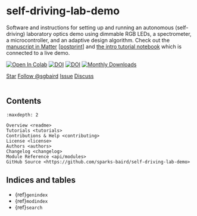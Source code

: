 # self-driving-lab-demo

Software and instructions for setting up and running an autonomous (self-driving) laboratory optics demo using dimmable RGB LEDs, a spectrometer, a microcontroller, and an adaptive design algorithm. Check out the [manuscript in Matter](https://doi.org/10.1016/j.matt.2022.11.007) [[postprint](https://github.com/sparks-baird/self-driving-lab-demo/blob/main/reports/self_driving_optics_demo-rev1.pdf)] and [the intro tutorial notebook](https://colab.research.google.com/github/sparks-baird/self-driving-lab-demo/blob/main/notebooks/4.2-paho-mqtt-colab-sdl-demo-test.ipynb) which is connected to a live demo.

[![Open In Colab](https://colab.research.google.com/assets/colab-badge.svg)](https://colab.research.google.com/github/sparks-baird/self-driving-lab-demo/blob/main/notebooks/4.2-paho-mqtt-colab-sdl-demo-test.ipynb)
[![DOI](https://img.shields.io/badge/Matter-10.1016%2Fj.matt.2022.11.007-blue)](https://doi.org/10.1016/j.matt.2022.11.007)
[![DOI](https://img.shields.io/badge/Postprint-rev1-blue)](https://github.com/sparks-baird/self-driving-lab-demo/blob/main/reports/self_driving_optics_demo-rev1.pdf)
[![Monthly Downloads](https://pepy.tech/badge/self-driving-lab-demo/month)](https://pepy.tech/project/self-driving-lab-demo)

<a class="github-button" href="https://github.com/sparks-baird/self-driving-lab-demo"
data-icon="octicon-star" data-size="large" data-show-count="true" aria-label="Star
sparks-baird/self-driving-lab-demo on GitHub">Star</a>
<a class="github-button"
href="https://github.com/sgbaird" data-size="large" data-show-count="true"
aria-label="Follow @sgbaird on GitHub">Follow @sgbaird</a>
<a class="github-button" href="https://github.com/sparks-baird/self-driving-lab-demo/issues"
data-icon="octicon-issue-opened" data-size="large" data-show-count="true"
aria-label="Issue sparks-baird/self-driving-lab-demo on GitHub">Issue</a>
<a class="github-button" href="https://github.com/sparks-baird/self-driving-lab-demo/discussions" data-icon="octicon-comment-discussion" data-size="large" aria-label="Discuss sparks-baird/self-driving-lab-demo on GitHub">Discuss</a>
<br><br>


## Contents

```{toctree}
:maxdepth: 2

Overview <readme>
Tutorials <tutorials>
Contributions & Help <contributing>
License <license>
Authors <authors>
Changelog <changelog>
Module Reference <api/modules>
GitHub Source <https://github.com/sparks-baird/self-driving-lab-demo>
```

## Indices and tables

* {ref}`genindex`
* {ref}`modindex`
* {ref}`search`

[Sphinx]: http://www.sphinx-doc.org/
[Markdown]: https://daringfireball.net/projects/markdown/
[reStructuredText]: http://www.sphinx-doc.org/en/master/usage/restructuredtext/basics.html
[MyST]: https://myst-parser.readthedocs.io/en/latest/

<script async defer src="https://buttons.github.io/buttons.js"></script>
